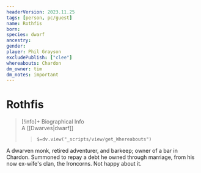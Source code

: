 ```yaml
---
headerVersion: 2023.11.25
tags: [person, pc/guest]
name: Rothfis
born:
species: dwarf
ancestry:
gender:
player: Phil Grayson
excludePublish: ["clee"]
whereabouts: Chardon
dm_owner: tim
dm_notes: important
---
```

# Rothfis
>[!info]+ Biographical Info  
> A [[Dwarves|dwarf]]  
>> `$=dv.view("_scripts/view/get_Whereabouts")`

A dwarven monk, retired adventurer, and barkeep; owner of a bar in Chardon. Summoned to repay a debt he owned through marriage, from his now ex-wife's clan, the Ironcorns. Not happy about it. 